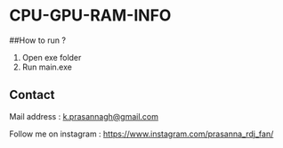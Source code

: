 # CPU-GPU-RAM-INFO

##How to run ?
  1) Open exe folder
  2) Run main.exe

## Contact 

Mail address : k.prasannagh@gmail.com

Follow me on instagram : https://www.instagram.com/prasanna_rdj_fan/
